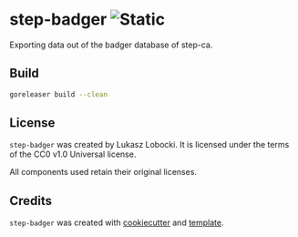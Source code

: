 # step-badger ![Static](https://img.shields.io/badge/bulaj-biznes-darkorchid?style=for-the-badge&labelColor=darkslategray)

Exporting data out of the badger database of step-ca.

## Build

```bash
goreleaser build --clean
```

## License

`step-badger` was created by Lukasz Lobocki. It is licensed under the terms of the CC0 v1.0 Universal license.

All components used retain their original licenses.

## Credits

`step-badger` was created with [cookiecutter](https://cookiecutter.readthedocs.io/en/latest/) and [template](https://github.com/lukasz-lobocki/go-cookiecutter).

